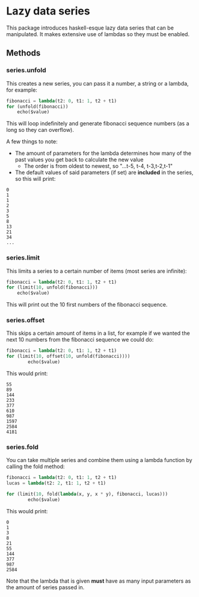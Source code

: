 # Lazy data series

This package introduces haskell-esque lazy data series that can be manipulated. It makes extensive use of lambdas so they must be enabled.

## Methods

### series.unfold

This creates a new series, you can pass it a number, a string or a lambda, for example:

```python
fibonacci = lambda(t2: 0, t1: 1, t2 + t1)
for (unfold(fibonacci))
	echo($value)
```

This will loop indefinitely and generate fibonacci sequence numbers (as a long so they can overflow).

A few things to note:

- The amount of parameters for the lambda determines how many of the past values you get back to calculate the new value
	- The order is from oldest to newest, so "...t-5, t-4, t-3,t-2,t-1"
- The default values of said parameters (if set) are **included** in the series, so this will print:

```
0
1
1
2
3
5
8
13
21
34
...
```

### series.limit

This limits a series to a certain number of items (most series are infinite):

```python
fibonacci = lambda(t2: 0, t1: 1, t2 + t1)
for (limit(10, unfold(fibonacci)))
	echo($value)
```

This will print out the 10 first numbers of the fibonacci sequence.

### series.offset

This skips a certain amount of items in a list, for example if we wanted the next 10 numbers from the fibonacci sequence we could do:

```python
fibonacci = lambda(t2: 0, t1: 1, t2 + t1)
for (limit(10, offset(10, unfold(fibonacci))))
        echo($value)
```

This would print:

```
55
89
144
233
377
610
987
1597
2584
4181
```

### series.fold

You can take multiple series and combine them using a lambda function by calling the fold method:

```python
fibonacci = lambda(t2: 0, t1: 1, t2 + t1)
lucas = lambda(t2: 2, t1: 1, t2 + t1)

for (limit(10, fold(lambda(x, y, x * y), fibonacci, lucas)))
        echo($value)
```

This would print:

```
0
1
3
8
21
55
144
377
987
2584
```

Note that the lambda that is given **must** have as many input parameters as the amount of series passed in.
